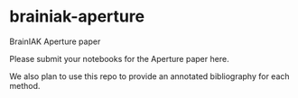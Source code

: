 # brainiak-aperture
BrainIAK Aperture paper

Please submit your notebooks for the Aperture paper here. 

We also plan to use this repo to provide an annotated bibliography for each method.
